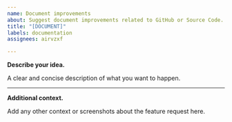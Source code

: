 ```yaml
---
name: Document improvements
about: Suggest document improvements related to GitHub or Source Code.
title: "[DOCUMENT]"
labels: documentation
assignees: airvzxf

---
```


**Describe your idea.**

A clear and concise description of what you want to happen.

---

**Additional context.**

Add any other context or screenshots about the feature request here.
